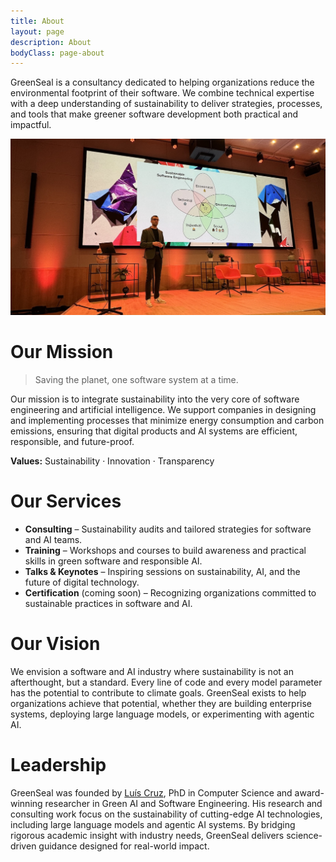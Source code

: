 ```yaml
---
title: About
layout: page
description: About
bodyClass: page-about
---
```


GreenSeal is a consultancy dedicated to helping organizations reduce the environmental footprint of their software.
We combine technical expertise with a deep understanding of sustainability to deliver strategies, processes, and tools that make greener software development both practical and impactful.


![Accounting Services](/images/keynote_luis.jpg)


# Our Mission

> Saving the planet, one software system at a time.

Our mission is to integrate sustainability into the very core of software engineering and artificial intelligence. We support companies in designing and implementing processes that minimize energy consumption and carbon emissions, ensuring that digital products and AI systems are efficient, responsible, and future-proof.

**Values:** Sustainability · Innovation · Transparency

# Our Services

- **Consulting** – Sustainability audits and tailored strategies for software and AI teams.
- **Training** – Workshops and courses to build awareness and practical skills in green software and responsible AI.
- **Talks & Keynotes** – Inspiring sessions on sustainability, AI, and the future of digital technology.
- **Certification** (coming soon) – Recognizing organizations committed to sustainable practices in software and AI.

# Our Vision

We envision a software and AI industry where sustainability is not an afterthought, but a standard. Every line of code and every model parameter has the potential to contribute to climate goals. GreenSeal exists to help organizations achieve that potential, whether they are building enterprise systems, deploying large language models, or experimenting with agentic AI.

# Leadership

GreenSeal was founded by [Luís Cruz](https://www.linkedin.com/in/luismirandacruz/), PhD in Computer Science and award-winning researcher in Green AI and Software Engineering. His research and consulting work focus on the sustainability of cutting-edge AI technologies, including large language models and agentic AI systems. By bridging rigorous academic insight with industry needs, GreenSeal delivers science-driven guidance designed for real-world impact.




